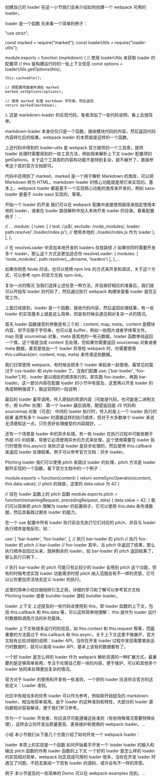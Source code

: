 创建自己的 loader
在这一小节我们会来介绍如何创建一个 webpack 可用的 loader。

loader 是一个函数
先来看一个简单的例子：

"use strict";

const marked = require("marked");
const loaderUtils = require("loader-utils");

module.exports = function (markdown) {
    // 使用 loaderUtils 来获取 loader 的配置项
    // this 是构建运行时的一些上下文信息
    const options = loaderUtils.getOptions(this);

    this.cacheable();

    // 把配置项直接传递给 marked
    marked.setOptions(options);

    // 使用 marked 处理 markdown 字符串，然后返回
    return marked(markdown);
};
这是 markdown-loader 的实现代码，笔者添加了一些代码说明，看上去很简单。

markdown-loader 本身仅仅只是一个函数，接收模块代码的内容，然后返回代码内容转化后的结果。webpack loader 的本质就是这样的一个函数。

上述代码中用到的 loader-utils 是 webpack 官方提供的一个工具库，提供 loader 处理时需要用到的一些工具方法，例如用来解析上下文 loader 配置项的 getOptions。关于这个工具库的内容和功能不是特别复杂，就不展开了，直接参考这个库的官方文档即可。

代码中还用到了 marked，marked 是一个用于解析 Markdown 的类库，可以把 Markdown 转为 HTML，markdown-loader 的核心功能就是用它来实现的。基本上，webpack loader 都是基于一个实现核心功能的类库来开发的，例如 sass-loader 是基于 node-sass 实现的，等等。

开始一个 loader 的开发
我们可以在 webpack 配置中直接使用路径来指定使用本地的 loader，或者在 loader 路径解析中加入本地开发 loader 的目录。看看配置例子：...

// ... 
module: {
  rules: [
    {
      test: /\.js$/,
      exclude: /node_modules/,
      loader: path.resolve('./loader/index.js'), // 使用本地的 ./loader/index.js 作为 loader
    },
  ],
},

// 在 resolveLoader 中添加本地开发的 loaders 存放路径
// 如果你同时需要开发多个 loader，那么这个方式会更加适合你
resolveLoader: {
  modules: [
    'node_modules',
    path.resolver(__dirname, 'loaders')
  ],
},...

如果你熟悉 Node 的话，也可以使用 npm link 的方式来开发和调试，关于这个方式，可以参考 npm 的官方文档 npm-link。

复杂一点的情况
当我们选择上述任意一种方法，并且做好相应的准备后，我们就可以开始写 loader 的代码了，然后通过执行 webpack 构建来查看 loader 是否正常工作。

上面已经提到，loader 是一个函数，接收代码内容，然后返回处理结果，有一些 loader 的实现基本上就是这么简单，但是有时候会遇见相对复杂一点的情况。

首先 loader 函数接受的参数是有三个的：content, map, meta。content 是模块内容，但不仅限于字符串，也可以是 buffer，例如一些图片或者字体等文件。map 则是 sourcemap 对象，meta 是其他的一些元数据。loader 函数单纯返回一个值，这个值是当成 content 去处理，但如果你需要返回 sourcemap 对象或者 meta 数据，甚至是抛出一个 loader 异常给 webpack 时，你需要使用 this.callback(err, content, map, meta) 来传递这些数据。

我们日常使用 webpack，有时候会把多个 loader 串起来一起使用，最常见的莫过于 css-loader 和 style-loader 了。当我们配置 use: ['bar-loader', 'foo-loader'] 时，loader 是以相反的顺序执行的，即先跑 foo-loader，再跑 bar-loader。这一部分内容在配置 loader 的小节中有提及，这里再以开发 loader 的角度稍稍强调下，搬运官网的一段说明：

最后的 loader 最早调用，传入原始的资源内容（可能是代码，也可能是二进制文件，用 buffer 处理）
第一个 loader 最后调用，期望返回是 JS 代码和 sourcemap 对象（可选）
中间的 loader 执行时，传入的是上一个 loader 执行的结果
虽然有多个 loader 时遵循这样的执行顺序，但对于大多数单个 loader 来说无须感知这一点，只负责好处理接受的内容就好。...

还有一个场景是 loader 中的异步处理。有一些 loader 在执行过程中可能依赖于外部 I/O 的结果，导致它必须使用异步的方式来处理，这个使用需要在 loader 执行时使用 this.async() 来标识该 loader 是异步处理的，然后使用 this.callback 来返回 loader 处理结果。例子可以参考官方文档：异步 loader。

Pitching loader
我们可以使用 pitch 来跳过 loader 的处理，pitch 方法是 loader 额外实现的一个函数，看下官方文档中的一个例子：

module.exports = function(content) {
  return someSyncOperation(content, this.data.value); // pitch 的缘故，这里的 data.value 为 42
}

// 挂在 loader 函数上的 pitch 函数
module.exports.pitch = function(remainingRequest, precedingRequest, data) {
  data.value = 42;
}
我们可以简单把 pitch 理解为 loader 的前置钩子，它可以使用 this.data 来传递数据，然后具备跳过剩余 loader 的能力。

在一个 use 配置中所有 loader 执行前会先执行它们对应的 pitch，并且与 loader 执行顺序是相反的，如：

use: [
  'bar-loader',
  'foo-loader',
],
// 执行 bar-loader 的 pitch
// 执行 foo-loader 的 pitch
// bar-loader
// foo-loader
其中，当 pitch 中返回了结果，那么执行顺序会回过头来，跳掉剩余的 loader，如 bar-loader 的 pitch 返回结果了，那么执行只剩下...

// 执行 bar-loader 的 pitch
可能只有比较少的 loader 会用到 pitch 这个功能，但有的时候考虑实现 loader 功能需求时把 pitch 纳入范围会有不一样的灵感，它可以让你更加灵活地去定义 loader 的执行。

这里的简单介绍仅做抛砖引玉之用，详细的学习和了解可以参考官方文档 Pitching loader 或者 bundler-loader 源码 bundler-loader。

loader 上下文
上述提及的一些代码会使用到 this，即 loader 函数的上下文，包括 this.callback 和 this.data 等，可以这样简单地理解： this 是作为 loader 运行时数据和调用方法的补充载体。

loader 上下文有很多运行时的信息，如 this.context 和 this.request 等等，而最重要的方法莫过于 this.callback 和 this.async，关于上下文这里不做展开，官方文档有比较详细的说明：loader API。当你在开发 loader 过程中发现需要某些运行时数据时，就可以查阅 loader API，基本上该有的数据都有了。

一个好 loader 是怎么样的
loader 作为 webpack 解析资源的一种扩展方式，最重要的是足够简单易用，专注于处理自己那一块的内容，便于维护，可以和其他多个 loader 协同来处理更加复杂的情况。

官方对于 loader 的使用和开发有一些准则，一个好的 loader 应该符合官方的这些定义：Loader 准则。

社区中有相当多的优秀 loader 可以作为参考，例如刚开始提及的 markdown-loader，相当地简单易用。由于 loader 的这种准则和特性，大部分的 loader 源码都相对容易解读，便于我们学习参考。

作为一个 loader 开发者，你应该尽可能遵循这些准则（有些特殊情况需要特殊处理），这样会让你开发出质量更高、更易维护和使用的 webpack loader。...

小结
本小节我们从下面几个方面介绍了如何开发一个 webpack loader：

loader 本质上的实现是一个函数
如何开始着手开发一个 loader
loader 的输入和输出
pitch 函数的作用
loader 函数的上下文
一个好的 loader 是怎么样的
loader 的实现相对简单，webpack 社区现成可用的 loader 很多，当你在开发 loader 时遇见了问题，不妨去查阅一下现有 loader 的源码，或许会有不一样的灵感。

例子
本小节提及的一些简单的 Demo 可以在 webpack-examples 找到。...
